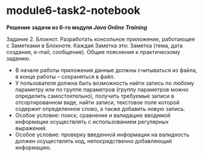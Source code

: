 # module6-task2-notebook

**Решение задачи из 6-го модуля _Java Online Training_**

Задание 2. Блокнот. Разработать консольное приложение, работающее с Заметками
в Блокноте. Каждая Заметка это: Заметка (тема, дата создания, e-mail, сообщение).
Общие пояснения к практическому заданию.

- В начале работы приложения данные должны считываться из файла, в конце
работы – сохраняться в файл.
- У пользователя должна быть возможность найти запись по любому параметру
или по группе параметров (группу параметров можно определить
самостоятельно), получить требуемые записи в отсортированном виде, найти
записи, текстовое поле которой содержит определенное слово, а также
добавить новую запись.
- Особое условие: поиск, сравнение и валидацию вводимой информации
осуществлять с использованием регулярных выражений.
- Особое условие: проверку введенной информации на валидность должен
осуществлять код, непосредственно добавляющий информацию.
